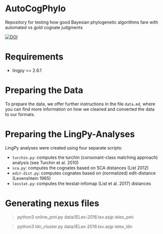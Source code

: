 # AutoCogPhylo
Repository for testing how good Bayesian phylogenetic algorithms fare with automated vs gold cognate judgments

[![DOI](https://zenodo.org/badge/87662200.svg)](https://zenodo.org/badge/latestdoi/87662200)


# Requirements

- lingpy >= 2.6.1

# Preparing the Data

To prepare the data, we offer further instructions in the file `data.md`, where you can find more information on how we cleaned and converted the data to our formats.

# Preparing the LingPy-Analyses

LingPy analyses were created using four separate scripts:

- `turchin.py`: computes the turchin (consonant-class matching approach) analysis (see Turchin et al. 2010)
- `sca.py`: computes the cognates based on SCA distances (List 2012)
- `edit-dist.py`: computes cognates based on (normalized) edit-distance (Levenshtein 1965)
- `lexstat.py`: computes the lexstat-infomap (List et al. 2017) distances

# Generating nexus files

> python3 online_pmi.py data/IELex-2016.tsv.asjp ielex_pmi

> python3 ldn_cluster.py data/IELex-2016.tsv.asjp ielex_ldn
